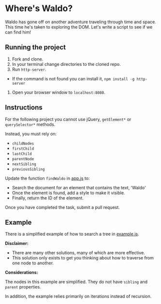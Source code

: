 # Where's Waldo?

Waldo has gone off on another adventure traveling through time and space. This time he's taken to exploring the DOM. Let's write a script to see if we can find him!

## Running the project

1. Fork and clone.
1. In your terminal change directories to the cloned repo.
1. Run `http-server`.
  - If the command is not found you can install it, `npm install -g http-server`
1. Open your browser window to `localhost:8080`.

## Instructions

For the following project you cannot use jQuery, `getElement*` or `querySelector*` methods.

Instead, you must rely on:

- `childNodes`
- `firstChild`
- `lastChild`
- `parentNode`
- `nextSibling`
- `previousSibling`


Update the function `findWaldo` in [app.js](/app.js) to:

- Search the document for an element that contains the text, 'Waldo'
- Once the element is found, add a style to make it visible.
- Finally, return the ID of the element.

Once you have completed the task, submit a pull request.

## Example

There is a simplified example of how to search a tree in [example.js](/example.js).

**Disclaimer:**

- There are many other solutions, many of which are more effective.
- This solution only exists to get you thinking about how to traverse from one node to another.

**Considerations:**

The nodes in this example are simplified. They do not have `sibling` and `parent` properties.

In addition, the example relies primarily on iterations instead of recursion.

